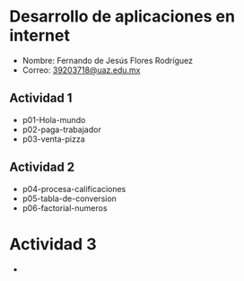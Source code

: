 # Desarrollo de aplicaciones en internet
- Nombre: Fernando de Jesús Flores Rodríguez
- Correo: 39203718@uaz.edu.mx

## Actividad 1
  - p01-Hola-mundo
  - p02-paga-trabajador
  - p03-venta-pizza
## Actividad 2
  - p04-procesa-calificaciones
  - p05-tabla-de-conversion
  - p06-factorial-numeros
# Actividad 3
  -